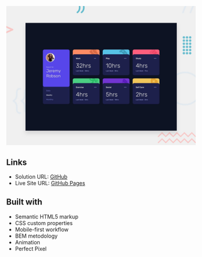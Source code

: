 ![Time tracking dash](image.jpg)

## Links

- Solution URL: [GitHub](https://github.com/dar-ju/dar-ju.github.io/tree/main/FM_10_time-tracking)
- Live Site URL: [GitHub Pages](https://dar-ju.github.io/FM_10_time-tracking/)

## Built with

- Semantic HTML5 markup
- CSS custom properties
- Mobile-first workflow
- BEM metodology
- Animation
- Perfect Pixel
